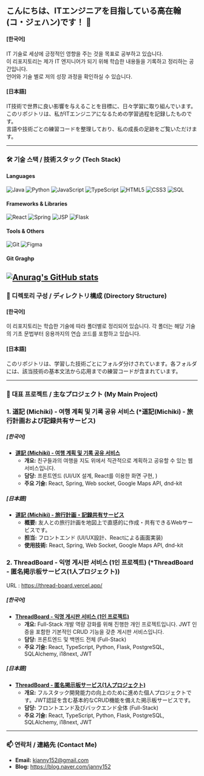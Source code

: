 ## こんにちは、ITエンジニアを目指している高在翰(コ・ジェハン)です！ 👋

#### [한국어]
 IT 기술로 세상에 긍정적인 영향을 주는 것을 목표로 공부하고 있습니다.   
 이 리포지토리는 제가 IT 엔지니어가 되기 위해 학습한 내용들을 기록하고 정리하는 공간입니다.  
 언어와 기술 별로 저의 성장 과정을 확인하실 수 있습니다.

#### [日本語]
 IT技術で世界に良い影響を与えることを目標に、日々学習に取り組んでいます。  
 このリポジトリは、私がITエンジニアになるための学習過程を記録したものです。  
 言語や技術ごとの練習コードを整理しており、私の成長の足跡をご覧いただけます。

---

### 🛠️ 기술 스택 / 技術スタック (Tech Stack)

#### **Languages**
![Java](https://img.shields.io/badge/Java-ED8B00?style=for-the-badge&logo=openjdk&logoColor=white)
![Python](https://img.shields.io/badge/Python-3776AB?style=for-the-badge&logo=python&logoColor=white)
![JavaScript](https://img.shields.io/badge/JavaScript-F7DF1E?style=for-the-badge&logo=javascript&logoColor=black)
![TypeScript](https://img.shields.io/badge/TypeScript-3178C6?style=for-the-badge&logo=typescript&logoColor=white)
![HTML5](https://img.shields.io/badge/HTML5-E34F26?style=for-the-badge&logo=html5&logoColor=white)
![CSS3](https://img.shields.io/badge/CSS3-1572B6?style=for-the-badge&logo=css3&logoColor=white)
![SQL](https://img.shields.io/badge/Oracle-F80000?style=for-the-badge&logo=oracle&logoColor=white)

#### **Frameworks & Libraries**
![React](https://img.shields.io/badge/React-20232A?style=for-the-badge&logo=react&logoColor=61DAFB)
![Spring](https://img.shields.io/badge/Spring-6DB33F?style=for-the-badge&logo=spring&logoColor=white)
![JSP](https://img.shields.io/badge/JSP-20232A?style=for-the-badge&logo=oracle&logoColor=F80000)
![Flask](https://img.shields.io/badge/Flask-000000?style=for-the-badge&logo=flask&logoColor=white)

#### **Tools & Others**
![Git](https://img.shields.io/badge/Git-F05032?style=for-the-badge&logo=git&logoColor=white)
![Figma](https://img.shields.io/badge/Figma-F24E1E?style=for-the-badge&logo=figma&logoColor=white)

#### **Git Graghp**
[![Anurag's GitHub stats](https://github-readme-stats.vercel.app/api?username=Codeonthebab&show_icons=true&theme=radical)](https://github.com/anuraghazra/github-readme-stats)
---

### 📂 디렉토리 구성 / ディレクトリ構成 (Directory Structure)

#### [한국어]
이 리포지토리는 학습한 기술에 따라 폴더별로 정리되어 있습니다. 각 폴더는 해당 기술의 기초 문법부터 응용까지의 연습 코드를 포함하고 있습니다.

#### [日本語]
このリポジトリは、学習した技術ごとにフォルダ分けされています。各フォルダには、該当技術の基本文法から応用までの練習コードが含まれています。

---

### 🚀 대표 프로젝트 / 主なプロジェクト (My Main Project)

### 1. 道記 (Michiki) - 여행 계획 및 기록 공유 서비스 (*道記(Michiki) - 旅行計画および記録共有サービス)
##### [한국어]
* **[道記 (Michiki) - 여행 계획 및 기록 공유 서비스](https://github.com/TeamCodeGears/michki-frontend)**
  * **개요:** 친구들과의 여행을 지도 위에서 직관적으로 계획하고 공유할 수 있는 웹 서비스입니다.
  * **담당:** 프론트엔드 (UI/UX 설계, React를 이용한 화면 구현, )
  * **주요 기술:** React, Spring, Web socket, Google Maps API, dnd-kit
##### [日本語]
* **[道記 (Michiki) - 旅行計画・記録共有サービス](https://github.com/TeamCodeGears/michki-frontend)**
  * **概要:** 友人との旅行計画を地図上で直感的に作成・共有できるWebサービスです。
  * **担当:** フロントエンド (UI/UX設計、Reactによる画面実装)
  * **使用技術:** React, Spring, Web Socket, Google Maps API, dnd-kit

### 2. ThreadBoard - 익명 게시판 서비스 (1인 프로젝트) (*ThreadBoard - 匿名掲示板サービス(1人プロジェクト))
URL : https://thread-board.vercel.app/
##### [한국어]
* **[ThreadBoard - 익명 게시판 서비스 (1인 프로젝트)](https://github.com/Codeonthebab/threadboard)**
  * **개요:** Full-Stack 개발 역량 강화를 위해 진행한 개인 프로젝트입니다. JWT 인증을 포함한 기본적인 CRUD 기능을 갖춘 게시판 서비스입니다.
  * **담당:** 프론트엔드 및 백엔드 전체 (Full-Stack)
  * **주요 기술:** React, TypeScript, Python, Flask, PostgreSQL, SQLAlchemy, i18next, JWT
##### [日本語]
* **[ThreadBoard - 匿名掲示板サービス(1人プロジェクト)](https://github.com/Codeonthebab/threadboard)**
  * **개요:** フルスタック開発能力の向上のために進めた個人プロジェクトです。JWT認証を含む基本的なCRUD機能を備えた掲示板サービスです。
  * **담당:** フロントエンド及びバックエンド全体 (Full-Stack)
  * **주요 기술:** React, TypeScript, Python, Flask, PostgreSQL, SQLAlchemy, i18next, JWT

---

### 📫 연락처 / 連絡先 (Contact Me)

* **Email:** kjanny152@gmail.com
* **Blog:** https://blog.naver.com/janny152
